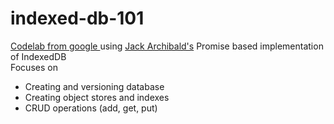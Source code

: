 # indexed-db-101
[Codelab from google ](https://developers.google.com/web/ilt/pwa/lab-indexeddb) using [Jack Archibald's](https://github.com/jakearchibald/idb) Promise based implementation of IndexedDB 
<br/>
Focuses on
* Creating and versioning database
* Creating object stores and indexes
* CRUD operations (add, get, put)
